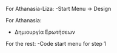 For Athanasia-Liza:
-Start Menu -> Design

For Athanasia:
- Δημιουργία Ερωτήσεων

For the rest:
-Code start menu for step 1
